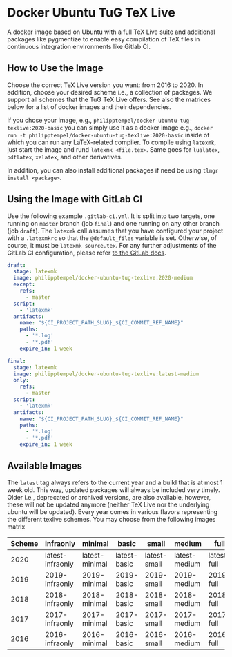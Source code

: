 # Docker Ubuntu TuG TeX Live

A docker image based on Ubuntu with a full TeX Live suite and additional packages like pygmentize to enable easy compilation of TeX files in continuous integration environments like Gitlab CI.

## How to Use the Image

Choose the correct TeX Live version you want: from 2016 to 2020.
In addition, choose your desired scheme i.e., a collection of packages.
We support all schemes that the TuG TeX Live offers.
See also the matrices below for a list of docker images and their dependencies.

If you chose your image, e.g., `philipptempel/docker-ubuntu-tug-texlive:2020-basic` you can simply use it as a docker image e.g., `docker run -t philipptempel/docker-ubuntu-tug-texlive:2020-basic` inside of which you can run any LaTeX-related compiler.
To compile using `latexmk`, just start the image and rund `latexmk <file.tex>`.
Same goes for `lualatex`, `pdflatex`, `xelatex`, and other derivatives.

In addition, you can also install additional packages if need be using `tlmgr install <package>`.



## Using the Image with GitLab CI

Use the following example `.gitlab-ci.yml`.
It is split into two targets, one running on `master` branch (job `final`) and one running on any other branch (job `draft`).
The `latexmk` call assumes that you have configured your project with a `.latexmkrc` so that the `@default_files` variable is set.
Otherwise, of course, it must be `latexmk source.tex`.
For any further adjustments of the GitLab CI configuration, please refer [to the GitLab docs](https://docs.gitlab.com/ee/ci/yaml/).

```yaml
draft:
  stage: latexmk
  image: philipptempel/docker-ubuntu-tug-texlive:2020-medium
  except:
    refs:
      - master
  script:
    - 'latexmk'
  artifacts:
    name: "${CI_PROJECT_PATH_SLUG}_${CI_COMMIT_REF_NAME}"
    paths:
      - '*.log'
      - '*.pdf'
    expire_in: 1 week

final:
  stage: latexmk
  image: philipptempel/docker-ubuntu-tug-texlive:latest-medium
  only:
    refs:
      - master
  script:
    - 'latexmk'
  artifacts:
    name: "${CI_PROJECT_PATH_SLUG}_${CI_COMMIT_REF_NAME}"
    paths:
      - '*.log'
      - '*.pdf'
    expire_in: 1 week
```


## Available Images

The `latest` tag always refers to the current year and a build that is at most 1 week old.
This way, updated packages will always be included very timely.
Older i.e., deprecated or archived versions, are also available, however, these will not be updated anymore (neither TeX Live nor the underlying ubuntu will be updated).
Every year comes in various flavors representing the different texlive schemes.
You may choose from the following images matrix

| Scheme | infraonly        | minimal        | basic        | small        | medium        | full        |
| ------ | ---------------- | -------------- | ------------ | ------------ | ------------- | ----------- |
| 2020   | latest-infraonly | latest-minimal | latest-basic | latest-small | latest-medium | latest-full |
| 2019   | 2019-infraonly   | 2019-minimal   | 2019-basic   | 2019-small   | 2019-medium   | 2019-full   |
| 2018   | 2018-infraonly   | 2018-minimal   | 2018-basic   | 2018-small   | 2018-medium   | 2018-full   |
| 2017   | 2017-infraonly   | 2017-minimal   | 2017-basic   | 2017-small   | 2017-medium   | 2017-full   |
| 2016   | 2016-infraonly   | 2016-minimal   | 2016-basic   | 2016-small   | 2016-medium   | 2016-full   |


